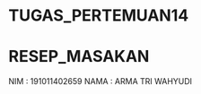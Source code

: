 # TUGAS_PERTEMUAN14
# RESEP_MASAKAN
NIM : 191011402659
NAMA : ARMA TRI WAHYUDI

<!-- Aplikasi Ongkos Kirim yang saya kembangkan belum menggunakan API, masih dibuat manual untuk mengecek User Interface nya saja, Semoga file ini dapat memberikan nilai tambah saya pa-->